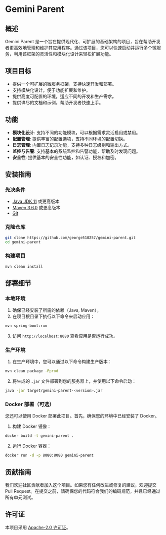 
# Gemini Parent

## 概述

Gemini Parent 是一个旨在提供现代化、可扩展的基础架构的项目，旨在帮助开发者更高效地管理和维护其应用程序。通过该项目，您可以快速启动并运行多个微服务，利用该框架的灵活性和模块化设计来轻松扩展功能。

## 项目目标

- 提供一个可扩展的微服务框架，支持快速开发和部署。
- 支持模块化设计，便于功能扩展和维护。
- 提供高度可配置的环境，适应不同的开发和生产需求。
- 提供详尽的文档和示例，帮助开发者快速上手。

## 功能

- **模块化设计**: 支持不同的功能模块，可以根据需求灵活启用或禁用。
- **配置管理**: 提供丰富的配置选项，支持不同环境的配置切换。
- **日志管理**: 内置日志记录功能，支持多种日志级别和输出方式。
- **监控与告警**: 支持基本的系统监控和告警功能，帮助及时发现问题。
- **安全性**: 提供基本的安全性功能，如认证、授权和加密。

## 安装指南

### 先决条件

- [Java JDK 11](https://www.oracle.com/java/technologies/javase-jdk11-downloads.html) 或更高版本
- [Maven 3.6.0](https://maven.apache.org/download.cgi) 或更高版本
- [Git](https://git-scm.com/)

### 克隆仓库

```bash
git clone https://github.com/george510257/gemini-parent.git
cd gemini-parent
```

### 构建项目

```bash
mvn clean install
```

## 部署细节

### 本地环境

1. 确保已经安装了所需的依赖（Java, Maven）。
2. 在项目根目录下执行以下命令来启动应用：

```bash
mvn spring-boot:run
```

3. 访问 `http://localhost:8080` 查看应用是否运行成功。

### 生产环境

1. 在生产环境中，您可以通过以下命令构建生产版本：

```bash
mvn clean package -Pprod
```

2. 将生成的 `.jar` 文件部署到您的服务器上，并使用以下命令启动：

```bash
java -jar target/gemini-parent-<version>.jar
```

### Docker 部署（可选）

您还可以使用 Docker 部署此项目。首先，确保您的环境中已经安装了 Docker。

1. 构建 Docker 镜像：

```bash
docker build -t gemini-parent .
```

2. 运行 Docker 容器：

```bash
docker run -d -p 8080:8080 gemini-parent
```

## 贡献指南

我们欢迎社区贡献者加入这个项目。如果您有任何改进或修复的建议，欢迎提交 Pull Request。在提交之前，请确保您的代码符合我们的编码规范，并且已经通过所有单元测试。

## 许可证

本项目采用 [Apache-2.0 许可证](LICENSE)。
